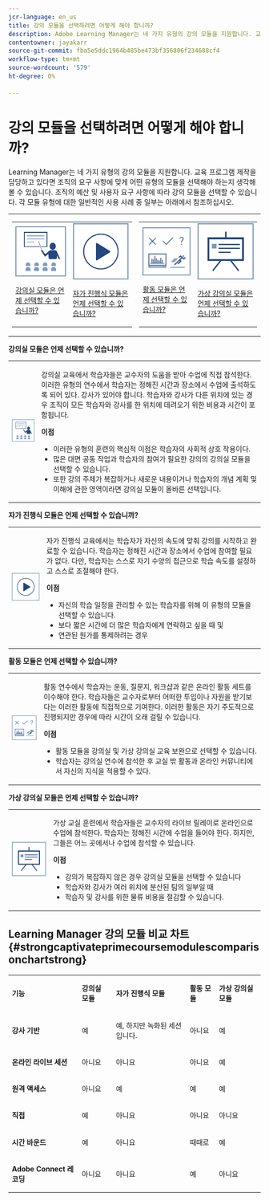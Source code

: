 ```yaml
---
jcr-language: en_us
title: 강의 모듈을 선택하려면 어떻게 해야 합니까?
description: Adobe Learning Manager는 네 가지 유형의 강의 모듈을 지원합니다. 교육 프로그램 제작을 담당하고 있다면 조직의 요구 사항에 맞게 어떤 유형의 모듈을 선택해야 하는지 생각해 볼 수 있습니다. 조직의 예산 및 사용자 요구 사항에 따라 강의 모듈을 선택할 수 있습니다. 각 모듈 유형에 대한 일반적인 사용 사례 중 일부는 아래에서 참조하십시오.
contentowner: jayakarr
source-git-commit: fba5e5ddc1964b485be473bf356806f234688cf4
workflow-type: tm+mt
source-wordcount: '579'
ht-degree: 0%

---
```




# 강의 모듈을 선택하려면 어떻게 해야 합니까?

Learning Manager는 네 가지 유형의 강의 모듈을 지원합니다. 교육 프로그램 제작을 담당하고 있다면 조직의 요구 사항에 맞게 어떤 유형의 모듈을 선택해야 하는지 생각해 볼 수 있습니다. 조직의 예산 및 사용자 요구 사항에 따라 강의 모듈을 선택할 수 있습니다. 각 모듈 유형에 대한 일반적인 사용 사례 중 일부는 아래에서 참조하십시오.

<table>
 <tbody>
  <tr>
   <td>
    <table>
     <tbody>
      <tr>
       <td><img src="assets/classroom-module.png">
        <p><a href="how-to-choose-modules.md#main-pars_text_1432182659">강의실 모듈은 언제 선택할 수 있습니까?</a></p></td>
       <td><img src="assets/self-placed-module.png">
        <p><a href="how-to-choose-modules.md#main-pars_text_735062721">자가 진행식 모듈은 언제 선택할 수 있습니까? </a></p></td>
      </tr>
     </tbody>
    </table></td>
   <td>
    <table>
     <tbody>
      <tr>
       <td><img src="assets/activity.png">
        <p><a href="how-to-choose-modules.md#main-pars_text_1900017946">활동 모듈은 언제 선택할 수 있습니까?</a></p></td>
       <td><img src="assets/virtual-classroom.png">
        <p><a href="how-to-choose-modules.md#main-pars_text_112651927">가상 강의실 모듈은 언제 선택할 수 있습니까?</a></p></td>
      </tr>
     </tbody>
    </table></td>
  </tr>
 </tbody>
</table>

**강의실 모듈은 언제 선택할 수 있습니까?**

<table>
 <tbody>
  <tr>
   <td><img src="assets/classroom-module.png"></td>
   <td>
    <p>강의실 교육에서 학습자들은 교수자의 도움을 받아 수업에 직접 참석한다. 이러한 유형의 연수에서 학습자는 정해진 시간과 장소에서 수업에 출석하도록 되어 있다. 강사가 있어야 합니다. 학습자와 강사가 다른 위치에 있는 경우 조직이 모든 학습자와 강사를 한 위치에 데려오기 위한 비용과 시간이 포함됩니다.</p>
    <p><strong>이점</strong></p>
    <ul>
     <li>이러한 유형의 훈련의 핵심적 이점은 학습자의 사회적 상호 작용이다. </li>
     <li>많은 대면 공동 작업과 학습자의 참여가 필요한 강의의 강의실 모듈을 선택할 수 있습니다. </li>
     <li>또한 강의 주제가 복잡하거나 새로운 내용이거나 학습자의 개념 계획 및 이해에 관한 영역이라면 강의실 모듈이 올바른 선택입니다.</li>
    </ul></td>
  </tr>
 </tbody>
</table>

**자가 진행식 모듈은 언제 선택할 수 있습니까?**

<table>
 <tbody>
  <tr>
   <td><img src="assets/self-placed-module.png"></td>
   <td>
    <p>자가 진행식 교육에서는 학습자가 자신의 속도에 맞춰 강의를 시작하고 완료할 수 있습니다. 학습자는 정해진 시간과 장소에서 수업에 참여할 필요가 없다. 다만, 학습자는 스스로 자기 수양의 접근으로 학습 속도를 설정하고 스스로 조절해야 한다.</p>
    <p> </p>
    <p><strong>이점</strong></p>
    <ul>
     <li>자신의 학습 일정을 관리할 수 있는 학습자를 위해 이 유형의 모듈을 선택할 수 있습니다. </li>
     <li>보다 짧은 시간에 더 많은 학습자에게 연락하고 싶을 때 및 </li>
     <li>연관된 원가를 통제하려는 경우</li>
    </ul></td>
  </tr>
 </tbody>
</table>

**활동 모듈은 언제 선택할 수 있습니까?**

<table>
 <tbody>
  <tr>
   <td><img src="assets/activity.png"></td>
   <td>
    <p>활동 연수에서 학습자는 운동, 질문지, 워크샵과 같은 온라인 활동 세트를 이수해야 한다. 학습자들은 교수자로부터 어떠한 투입이나 자원을 받기보다는 이러한 활동에 직접적으로 기여한다. 이러한 활동은 자기 주도적으로 진행되지만 경우에 따라 시간이 오래 걸릴 수 있습니다.</p>
    <p> </p>
    <p><strong>이점</strong></p>
    <ul>
     <li>활동 모듈을 강의실 및 가상 강의실 교육 보완으로 선택할 수 있습니다.</li>
     <li>학습자는 강의실 연수에 참석한 후 교실 밖 활동과 온라인 커뮤니티에서 자신의 지식을 적용할 수 있다.</li>
    </ul></td>
  </tr>
 </tbody>
</table>

**가상 강의실 모듈은 언제 선택할 수 있습니까?**

<table>
 <tbody>
  <tr>
   <td><img src="assets/virtual-classroom.png"></td>
   <td>
    <p>가상 교실 훈련에서 학습자들은 교수자의 라이브 릴레이로 온라인으로 수업에 참석한다. 학습자는 정해진 시간에 수업을 들어야 한다. 하지만, 그들은 어느 곳에서나 수업에 참석할 수 있습니다.</p>
    <p> </p>
    <p> </p>
    <p><strong>이점</strong></p>
    <ul>
     <li>강의가 복잡하지 않은 경우 강의실 모듈을 선택할 수 있습니다</li>
     <li>학습자와 강사가 여러 위치에 분산된 팀의 일부일 때 </li>
     <li>학습자 및 강사를 위한 물류 비용을 절감할 수 있습니다.</li>
    </ul></td>
  </tr>
 </tbody>
</table>

## Learning Manager 강의 모듈 비교 차트 {#strongcaptivateprimecoursemodulescomparisonchartstrong}

<table>
 <tbody>
  <tr>
   <td>
    <p><strong>기능 </strong></p></td>
   <td>
    <p><strong>강의실 모듈</strong></p></td>
   <td>
    <p><strong>자가 진행식 모듈</strong><br></p></td>
   <td>
    <p><strong>활동 모듈</strong></p></td>
   <td>
    <p><strong>가상 강의실 모듈</strong></p></td>
  </tr>
  <tr>
   <td>
    <p><strong>강사 기반</strong></p></td>
   <td>
    <p>예</p></td>
   <td>
    <p>예, 하지만 녹화된 세션입니다. </p></td>
   <td>
    <p>아니요</p></td>
   <td>
    <p>예</p></td>
  </tr>
  <tr>
   <td>
    <p><strong>온라인 라이브 세션</strong></p></td>
   <td>
    <p>아니요</p></td>
   <td>
    <p>아니요</p></td>
   <td>
    <p>아니요</p></td>
   <td>
    <p>예</p></td>
  </tr>
  <tr>
   <td>
    <p><strong>원격 액세스</strong></p></td>
   <td>
    <p>아니요</p></td>
   <td>
    <p>예</p></td>
   <td>
    <p>예</p></td>
   <td>
    <p>예</p></td>
  </tr>
  <tr>
   <td>
    <p><strong>직접</strong></p></td>
   <td>
    <p>예</p></td>
   <td>
    <p>아니요</p></td>
   <td>
    <p>아니요</p></td>
   <td>
    <p>아니요</p></td>
  </tr>
  <tr>
   <td>
    <p><strong>시간 바운드</strong></p></td>
   <td>
    <p>예</p></td>
   <td>
    <p>아니요</p></td>
   <td>
    <p>때때로</p></td>
   <td>
    <p>예</p></td>
  </tr>
  <tr>
   <td>
    <p><strong>Adobe Connect 레코딩</strong></p></td>
   <td>
    <p>아니요</p></td>
   <td>
    <p>아니요</p></td>
   <td>
    <p>예</p></td>
   <td>
    <p>아니요</p></td>
  </tr>
 </tbody>
</table>
